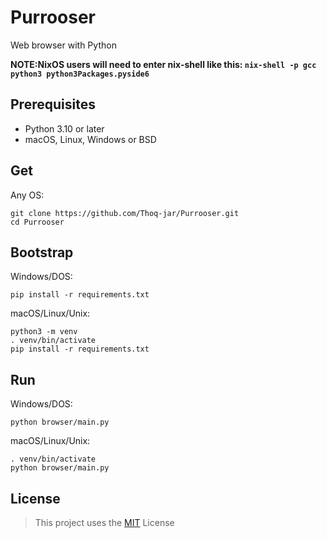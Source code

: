 # Purrooser

Web browser with Python

**NOTE:NixOS users will need to enter nix-shell like this: `nix-shell -p gcc python3 python3Packages.pyside6`**

## Prerequisites

- Python 3.10 or later
- macOS, Linux, Windows or BSD

## Get

Any OS:

```
git clone https://github.com/Thoq-jar/Purrooser.git
cd Purrooser
```

## Bootstrap

Windows/DOS:

```
pip install -r requirements.txt
```

macOS/Linux/Unix:

```
python3 -m venv
. venv/bin/activate
pip install -r requirements.txt
```

## Run

Windows/DOS:

```
python browser/main.py
```

macOS/Linux/Unix:

```
. venv/bin/activate
python browser/main.py
```

## License

> This project uses the [MIT](LICENSE) License
